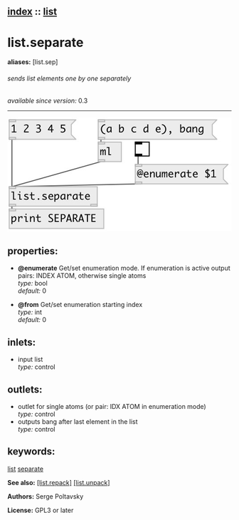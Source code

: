 [index](index.html) :: [list](category_list.html)
---

# list.separate
**aliases:** [list.sep]


###### sends list elements one by one separately

*available since version:* 0.3

---




[![example](../examples/img/list.separate.jpg)](../examples/pd/list.separate.pd)







## properties:

* **@enumerate** 
Get/set enumeration mode. If enumeration is active output pairs: INDEX ATOM, otherwise
single atoms<br>
_type:_ bool<br>
_default:_ 0<br>

* **@from** 
Get/set enumeration starting index<br>
_type:_ int<br>
_default:_ 0<br>



## inlets:

* input list<br>
_type:_ control



## outlets:

* outlet for single atoms (or pair: IDX ATOM in enumeration mode)<br>
_type:_ control
* outputs bang after last element in the list<br>
_type:_ control



## keywords:

[list](keywords/list.html)
[separate](keywords/separate.html)



**See also:**
[\[list.repack\]](list.repack.html)
[\[list.unpack\]](list.unpack.html)




**Authors:** Serge Poltavsky




**License:** GPL3 or later





